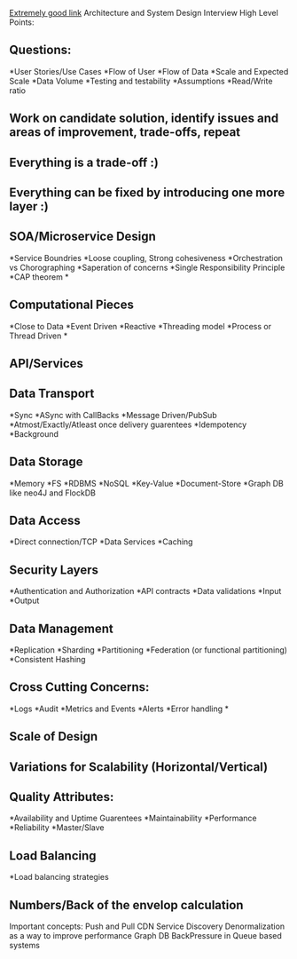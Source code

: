 [Extremely good link](https://github.com/donnemartin/system-design-primer)
Architecture and System Design Interview High Level Points:
	
## Questions:	
*User Stories/Use Cases
*Flow of User
*Flow of Data
*Scale and Expected Scale
*Data Volume
*Testing and testability
*Assumptions
*Read/Write ratio

## Work on candidate solution, identify issues and areas of improvement, trade-offs, repeat
	
## Everything is a trade-off :)
## Everything can be fixed by introducing one more layer :)

## SOA/Microservice Design
*Service Boundries
*Loose coupling, Strong cohesiveness
*Orchestration vs Chorographing
*Saperation of concerns
*Single Responsibility Principle
*CAP theorem
*

## Computational Pieces
*Close to Data
*Event Driven
*Reactive
*Threading model
*Process or Thread Driven
*
## API/Services
## Data Transport
*Sync
*ASync with CallBacks
*Message Driven/PubSub
	*Atmost/Exactly/Atleast once delivery guarentees
*Idempotency
*Background
## Data Storage
*Memory
*FS
*RDBMS
*NoSQL
	*Key-Value
	*Document-Store
	*Graph DB like neo4J and FlockDB
## Data Access
*Direct connection/TCP
*Data Services
*Caching
## Security Layers
*Authentication and Authorization
*API contracts
*Data validations
	*Input
	*Output
## Data Management
*Replication
*Sharding
*Partitioning
	*Federation (or functional partitioning) 
*Consistent Hashing
## Cross Cutting Concerns:
*Logs
*Audit
*Metrics and Events
*Alerts
*Error handling
*
## Scale of Design
## Variations for Scalability (Horizontal/Vertical)
## Quality Attributes:
*Availability and Uptime Guarentees
*Maintainability
*Performance
*Reliability
*Master/Slave
## Load Balancing
*Load balancing strategies
## Numbers/Back of the envelop calculation


Important concepts:
	Push and Pull CDN
	Service Discovery
	Denormalization as a way to improve performance
	Graph DB
	BackPressure in Queue based systems
